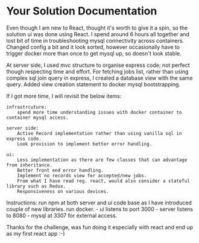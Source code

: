 Your Solution Documentation
===========================

Even though I am new to React, thought it's worth to give it a spin, so the solution ui was done using React. I spend around 6 hours all together and lost bit of time in troubleshooting mysql connectivity across containers. Changed config a bit and it look sorted, however occasionally have to trigger docker more than once to get mysql up, so doesn't look stable.

At server side, I used mvc structure to organise express code; not perfect though respecting time and effort. For fetching jobs list, rather than using complex sql join query in express, I created a database view with the same query. Added view creation statement to docker mysql bootstrapping.

If I got more time, I will revisit the below items:

    infrastrcuture:
        spend more time understanding issues with docker container to container mysql access.

    server side:
        Active Record implementation rather than using vanilla sql in express code.
        Look provision to implement better error handling.
    
    ui:
        Less implementation as there are few classes that can advantage from inheritance.
        Better front end error handling.
        Implement no records view for accepted/new jobs.
        From what I have read reg. react, would also consider a stateful library such as Redux.
        Responsiveness on various devices.

Instructions:
    run npm at both server and ui code base as I have introduced couple of new libraries.
    run docker. 
        - ui listens to port 3000
        - server listens to 8080
        - mysql at 3307 for external access.

Thanks for the challenge, was fun doing it especially with react and end up as my first react app :-)
